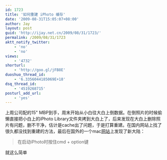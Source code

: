 ```yaml
---
id: 1723
title: '如何重建 iPhoto 缓存'
date: '2009-08-31T15:05:07+08:00'
author: Jay
layout: post
guid: 'http://ijay.net.cn/2009/08/31/1723/'
permalink: /2009/08/31/1723
aktt_notify_twitter:
    - 'no'
    - 'no'
views:
    - '4732'
shorturl:
    - 'http://goo.gl/jFB8E'
duoshuo_thread_id:
    - '6.3356044185069E+18'
dsq_thread_id:
    - '4519268715'
posturl_add_url:
    - 'yes'
---
```


上周公司配的15" MBP到手，周末开始从小白往大白上倒数据。在倒照片的时候偷懒直接把小白上的iPhoto Library文件夹拷到大白上了，后来发现在大白上删除照片有问题，删不干净，估计是cache出了问题，于是打算重建。在国内网站上找了很久都没找到重建的方法，最后在国外的一个mac<a target="_blank" href="http://www.silvermac.com/2006/rebuild-cache-iphoto06/" rel="noopener">网站</a>上发现了新大陆：<br /><blockquote>在启动iPhoto时按住cmd + option键<br /></blockquote>就这么简单<br /><br /><br />